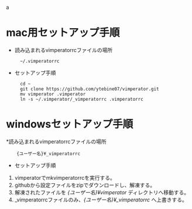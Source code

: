 a
# mac用セットアップ手順

* 読み込まれるvimperatorrcファイルの場所 

        ~/.vimperatorrc

* セットアップ手順

        cd ~
        git clone https://github.com/ytebine07/vimperator.git
        mv vimperator .vimperator
        ln -s ~/.vimperator/_vimperatorrc .vimperatorrc

# windowsセットアップ手順

*読み込まれるvimperatorrcファイルの場所

        {ユーザー名}¥_vimperatorrc

* セットアップ手順

1. vimperatorでmkvimperatorrcを実行する。
2. githubから設定ファイルをzipでダウンロードし、解凍する。
3. 解凍されたファイルを *{ユーザー名}¥vimperator* ディレクトリへ移動する。
4. _vimperatorrcファイルのみ、*{ユーザー名}¥_vimperatorrc* へ上書きする。
